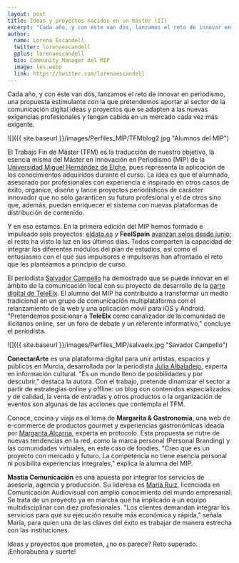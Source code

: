 ```yaml
---
layout: post
title: Ideas y proyectos nacidos en un máster (II)
excerpt: "Cada año, y con éste van dos, lanzamos el reto de innovar en periodismo, una propuesta estimulante con la que pretendemos aportar al sector de la comunicación digital ideas y proyectos que se adapten a las nuevas exigencias profesionales y tengan cabida en un mercado cada vez más exigente."
author:
  name: Lorena Escandell
  twitter: lorenaescandell
  gplus: lorenaescandell 
  bio: Community Manager del MIP
  image: les.webp
  link: https://twitter.com/lorenaescandell
---
```

Cada año, y con éste van dos, lanzamos el reto de innovar en periodismo, una propuesta estimulante con la que pretendemos aportar al sector de la comunicación digital ideas y proyectos que se adapten a las nuevas exigencias profesionales y tengan cabida en un mercado cada vez más exigente. 

![]({{ site.baseurl }}/images/Perfiles_MIP/TFMblog2.jpg "Alumnos del MIP")

El Trabajo Fin de Máster (TFM) es la traducción de nuestro objetivo, la esencia misma del Máster en Innovación en Periodismo (MIP) de la [Universidad Miguel Hernández de Elche](http://www.umh.es/), pues representa la aplicación de los conocimientos adquiridos durante el curso. La idea es que el alumnado, asesorado por profesionales con experiencia e inspirado en otros casos de éxito, organice, diseñe y lance proyectos periodísticos de carácter innovador que no sólo garanticen su futuro profesional y el de otros sino que, además, puedan enriquecer el sistema con nuevas plataformas de distribución de contenido. 

Y en eso estamos. En la primera edición del MIP hemos formado e impulsado seis proyectos: [eldato.es](http://eldato.es/) y **FeelSpain** [avanzan solos desde junio](http://mip.umh.es/blog/2014/07/14/mip-proyectos/); el resto ha visto la luz en los últimos días.  Todos comparten la capacidad de integrar los diferentes módulos del plan de estudios, así como el entusiasmo con el que sus impulsores e impulsoras han afrontado el reto que les planteamos a principio de curso.

El periodista [Salvador Campello](https://twitter.com/SalvaElx) ha demostrado que se puede innovar en el ámbito de la comunicación local con su proyecto de desarrollo de la [parte digital de TeleElx](http://www.teleelx.es/). El alumno del MIP ha contribuido a transformar un medio tradicional en un grupo de comunicación multiplataforma con el relanzamiento de la web y una aplicación móvil para iOS y Android. "Pretendemos posicionar a **TeleElx** como canalizador de la comunidad de ilicitanos online, ser un foro de debate y un referente informativo," concluye el periodista. 

![]({{ site.baseurl }}/images/Perfiles_MIP/salvaelx.jpg
 "Savador Campello")

**ConectarArte** es una plataforma digital para unir artistas, espacios y públicos en Murcia, desarrollada por la periodista [Julia Albaladejo](https://twitter.com/JuliaAlbaladejo), experta en información cultural. "Es un mundo lleno de posibilidades y por descubrir," destaca la autora. Con el trabajo, pretende dinamizar el sector a partir de estrategias online y offline: un blog con contenidos especializados y de calidad, la venta de entradas y otros productos o la organización de eventos son algunas de las acciones que contempla el TFM. 

Conoce, cocina y viaja es el lema de **Margarita & Gastronomía**, una web de e-commerce de productos gourmet y experiencias gastronómicas ideada por [Margarita Alcarria](https://twitter.com/MargAlcarria), experta en protocolo. Esta propuesta se nutre de nuevas tendencias en la red, como la marca personal (Personal Branding) y las comunidades virtuales, en este caso de foodies. "Creo que es un proyecto con mercado y futuro. La competencia no tiene esencia personal ni posibilita experiencias integrales," explica la alumna del MIP.

**Mastia Comunicación** es una apuesta por integrar los servicios de asesoría, agencia y producción. Su lideresa es [María Ruiz](https://twitter.com/mariarzp), licenciada en Comunicación Audiovisual con amplio conocimiento del mundo empresarial. Se trata de un proyecto ya en marcha que ha implicado a un equipo multidisciplinar con diez profesionales. "Los clientes demandan integrar los servicios para que su ejecución resulte más económica y rápida," señala María, para quien una de las claves del éxito es trabajar de manera estrecha con las instituciones. 

Ideas y proyectos que prometen, ¿no os parece? Reto superado. ¡Enhorabuena y suerte!  